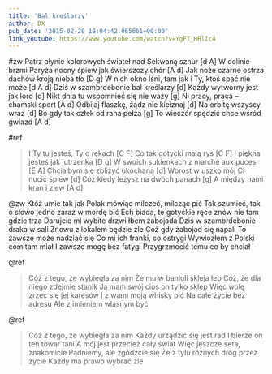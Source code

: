 ```yaml
---
title: 'Bal kreślarzy'
author: DX
pub_date: '2015-02-20 18:04:42.065061+00:00'
link_youtube: https://www.youtube.com/watch?v=YgFT_HRlIc4
---
```


#zw
Patrz płynie kolorowych świateł nad Sekwaną sznur [d A] 
W dolinie brzmi Paryża nocny śpiew jak świerszczy chór [A d] 
Jak noże czarne ostrza dachów kroją nieba tło [D g]
W nich okno lśni, tam jak i Ty, ktoś spać nie może [d A d] 
Dziś w szambrdebonie bal kreślarzy [d]
Każdy wytworny jest jak lord [d] 
Nikt dnia tu wspomnieć się nie waży [g] 
Ni pracy, praca – chamski sport [A d]
Odbijaj flaszkę, żądz nie kiełznaj [d] 
Na orbitę wszyscy wraz [d]
Bo gdy tak człek od rana pełza [g]
To wieczór spędzić chce wśród gwiazd [A d]

#ref
>I Ty tu jesteś, Ty o rękach [C F]
>Co tak gotycki mają rys [C F] 
>I piękna jesteś jak jutrzenka [D g] 
>W swoich sukienkach z marché aux puces [E A] 
>Chciałbym się zbliżyć ukochana [d]
>Wprost w uszko mój Ci nucić śpiew [d] 
>Cóż kiedy leżysz na dwóch panach [g]
>A między nami kran i zlew [A d]

@zw
Któż umie tak jak Polak mówiąc milczeć, milcząc pić
Tak szumieć, tak o słowo jedno zaraz w mordę bić
Ech biada, te gotyckie ręce znów nie tam gdzie trza
Darujcie mi wybite drzwi łbem żabojada
Dziś w szambrdebonie draka w sali
Znowu z lokalem będzie źle 
Cóż gdy żabojad się napali 
To zawsze może nadziać się 
Co mi ich franki, co ostrygi
Wywiozłem z Polski com tam miał
I zawsze mogę bez fatygi 
Przygrzmocić temu co by chciał

@ref
>Cóż z tego, że wybiegła za nim 
>Że mu w banioli skleja łeb
>Cóż, że dla niego zdejmie stanik 
>Ja mam swój cios on tylko sklep
>Więc wolę zrzec się jej karesów
>I z wami moją whisky pić
>Na całe życie bez adresu
>Ale z imieniem własnym być 

@ref
>Cóż z tego, że wybiegła za nim
>Każdy urządzić się jest rad 
>I bierze on ten towar tani
>A mój jest przecież cały świat 
>Więc jeszcze seta, znakomicie 
>Padniemy, ale zgódźcie się
>Że z tylu różnych dróg przez życie
>Każdy ma prawo wybrać źle
